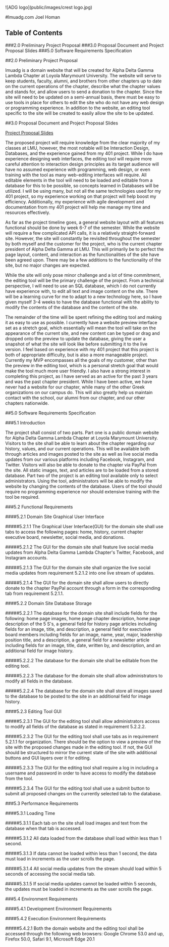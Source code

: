 
![ADG logo](public/images/crest logo.jpg)

#lmuadg.com
Joel Homan

## Table of Contents

###2.0	Preliminary Project Proposal
###3.0	Proposal Document and Project Proposal Slides
###5.0	Software Requirements Specification

##2.0	Preliminary Project Proposal

lmuadg is a domain website that will be created for Alpha Delta Gamma Lambda Chapter at Loyola Marymount University.  The website will serve to keep students, faculty, alumni, and brothers from other chapters up to date on the current operations of the chapter, describe what the chapter values and stands for, and allow users to send a donation to the chapter.  Since the site will need to be updated on a semi-annual basis, there must be easy to use tools in place for others to edit the site who do not have any web design or programming experience.  In addition to the website, an editing tool specific to the site will be created to easily allow the site to be updated.

##3.0	Proposal Document and Project Proposal Slides

[Project Proposal Slides](https://docs.google.com/presentation/d/1KUr7ih_9oVBjzNBktTOlp0dagr6pWkGHCXd7bYHTjk0/edit#slide=id.p)

The proposed project will require knowledge from the clear majority of my classes at LMU, however, the most notable will be Interaction Design, Databases, and the experience gained from my 401 project.  While I do have experience designing web interfaces, the editing tool will require more careful attention to interaction design principles as its target audience will have no assumed experience with programming, web design, or even training with the tool as many web-editing interfaces will require.  All editable elements in the tool will need to be loaded and editable from a database for this to be possible, so concepts learned in Databases will be utilized.  I will be using many, but not all the same technologies used for my 401 project, so my experience working on that project will help boost my efficiency.  Additionally, my experience with agile development and documentation from my 401 project will help me manage my time and resources effectively.  

As far as the project timeline goes, a general website layout with all features functional should be done by week 6-7 of the semester.  While the website will require a few complicated API calls, it is a relatively straight-forward site.  However, the site will constantly be revisited throughout the semester by both myself and the customer for the project, who is the current chapter president of Alpha Delta Gamma at LMU.  This will primarily be to perfect the page layout, content, and interaction as the functionalities of the site have been agreed upon.  There may be a few additions to the functionality of the site, but no major changes are expected.

While the site will only pose minor challenge and a lot of time commitment, the editing tool will be the primary challenge of the project.  From a technical perspective, I will need to use an SQL database, which I do not currently have experience with, to edit all text and image content on the site.  There will be a learning curve for me to adapt to a new technology here, so I have given myself 3-4 weeks to have the database functional with the ability to modify the contents of the database and the content of the site.

The remainder of the time will be spent refining the editing tool and making it as easy to use as possible.  I currently have a website preview interface set as a stretch goal, which essentially will mean the tool will take on the appearance of the current site, and new content can be typed or drag and dropped onto the preview to update the database, giving the user a snapshot of what the site will look like before submitting it to the live version.
I feel based on experience with my 401 project that this project is both of appropriate difficulty, but is also a more manageable project.  Currently my MVP encompasses all the goals of my customer, other than the preview in the editing tool, which is a personal stretch goal that would make the tool much more user friendly.  I also have a strong interest in completing this project, as I have served as an active for the past 3 years and was the past chapter president.  While I have been active, we have never had a website for our chapter, while many of the other Greek organizations on our campus do.  This will also greatly help us maintain contact with the school, our alumni from our chapter, and our other chapters nationwide.

##5.0	Software Requirements Specification

###5.1	Introduction

The project shall consist of two parts.  Part one is a public domain website for Alpha Delta Gamma Lambda Chapter at Loyola Marymount University.  Visitors to the site shall be able to learn about the chapter regarding our history, values, and our current operations.  This will be available both through articles and images posted to the site as well as live social media updates from our various platforms including Facebook, Instagram, and Twitter.  Visitors will also be able to donate to the chapter via PayPal from the site.  All static images, text, and articles are to be loaded from a stored database.  Part two of the project is an editing tool available only to select administrators.  Using the tool, administrators will be able to modify the website by changing the contents of the database.  Users of the tool should require no programming experience nor should extensive training with the tool be required.

###5.2	Functional Requirements

####5.2.1	Domain Site Graphical User Interface

#####5.2.1.1	The Graphical User Interface(GUI) for the domain site shall use tabs to access the following pages: home, history, current chapter executive board, newsletter, social media, and donations.

#####5.2.1.2	The GUI for the domain site shall feature live social media updates from Alpha Delta Gamma Lambda Chapter's Twitter, Facebook, and Instagram accounts.

#####5.2.1.3	The GUI for the domain site shall organize the live social media updates from requirement 5.2.1.2 into one live stream of updates.

#####5.2.1.4	The GUI for the domain site shall allow users to directly donate to the chapter PayPal account through a form in the corresponding tab from requirement 5.2.1.1.

####5.2.2	Domain Site Database Storage

#####5.2.2.1	The database for the domain site shall include fields for the following: home page images, home page chapter description, home page description of the 5 S's, a general field for history page articles including fields for an image, title, and description, a general field for exectutive board members including fields for an image, name, year, major, leadership position title, and a description, a general field for a newsletter article including fields for an image, title, date, written by, and description, and an additional field for image history.

#####5.2.2.2	The database for the domain site shall be editable from the editing tool.

#####5.2.2.3	The database for the domain site shall allow administrators to modify all fields in the database.

#####5.2.2.4	The database for the domain site shall store all images saved to the database to be posted to the site in an additional field for image history.

####5.2.3	Editing Tool GUI

#####5.2.3.1	The GUI for the editing tool shall allow administrators access to modify all fields of the database as stated in requirement 5.2.2.2.

#####5.2.3.2	The GUI for the editing tool shall use tabs as in requirement 5.2.1.1 for organization.  There should be the option to view a preview of the site with the proposed changes made in the editing tool.  If not, the GUI should be structured to mirror the current state of the site with additional buttons and GUI layers over it for editing.

#####5.2.3.3	The GUI for the editing tool shall require a log in including a username and password in order to have access to modify the database from the tool.

#####5.2.3.4	The GUI for the editing tool shall use a submit button to submit all proposed changes on the currently selected tab to the database.


###5.3	Performance Requirements

####5.3.1	Loading Time

#####5.3.1.1	Each tab on the site shall load images and text from the database when that tab is accessed.

#####5.3.1.2	All data loaded from the database shall load within less than 1 second.

#####5.3.1.3	If data cannot be loaded within less than 1 second, the data must load in increments as the user scrolls the page.

#####5.3.1.4	All social media updates from the stream should load within 5 seconds of accessing the social media tab.

#####5.3.1.5	If social media updates cannot be loaded within 5 seconds, the updates must be loaded in increments as the user scrolls the page.



###5.4	Environment Requirements

####5.4.1	Development Environment Requirements

####5.4.2	Execution Environment Requirements	

#####5.4.2.1	Both the domain website and the editing tool shall be accessed through the following web browsers: Google Chrome 53.0 and up, Firefox 50.0, Safari 9.1, Microsoft Edge 20.1

